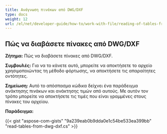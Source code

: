 ```yaml
---
title: Ανάγνωση πινάκων από DWG/DXF
type: docs
weight: 12
url: /el/net/developer-guide/how-to/work-with-file/reading-of-tables-from-dwg-dxf/
---
```


## **Πώς να διαβάσετε πίνακες από DWG/DXF**

**Ζήτημα:** Πώς να διαβάσετε πίνακες από DWG/DXF.

**Συμβουλές:** Για να το κάνετε αυτό, μπορείτε να αποκτήσετε το αρχείο χρησιμοποιώντας τη μέθοδο φόρτωσης, να αποκτήσετε τις απαραίτητες οντότητες.

**Σημείωση:** Αυτό το απόσπασμα κώδικα δείχνει ένα παράδειγμα ανάκτησης πινάκων και ανάκτησης τιμών από αυτούς. Με αυτόν τον τρόπο μπορείτε να αποκτήσετε τις τιμές που είναι γραμμένες στους πίνακες του αρχείου.

**Παράδειγμα:**

{{< gist "aspose-com-gists" "9a239eab0b9dda0e1c54be533ea399bb" "read-tables-from-dwg-dxf.cs" >}}
